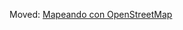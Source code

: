 Moved: [Mapeando con OpenStreetMap](https://github.com/mapbox/mapping/wiki/Mapeando-con-OpenStreetMap)